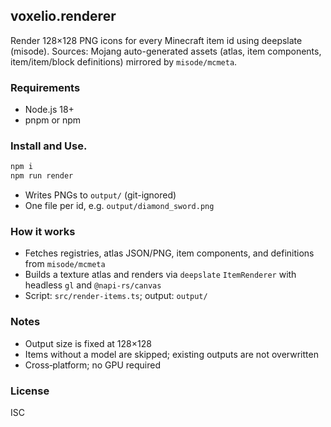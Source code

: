 ## voxelio.renderer

Render 128×128 PNG icons for every Minecraft item id using deepslate (misode).
Sources: Mojang auto-generated assets (atlas, item components, item/item/block definitions) mirrored by `misode/mcmeta`.

### Requirements
- Node.js 18+
- pnpm or npm

### Install and Use.
```bash
npm i
npm run render
```

- Writes PNGs to `output/` (git-ignored)
- One file per id, e.g. `output/diamond_sword.png`

### How it works
- Fetches registries, atlas JSON/PNG, item components, and definitions from `misode/mcmeta`
- Builds a texture atlas and renders via `deepslate` `ItemRenderer` with headless `gl` and `@napi-rs/canvas`
- Script: `src/render-items.ts`; output: `output/`

### Notes
- Output size is fixed at 128×128
- Items without a model are skipped; existing outputs are not overwritten
- Cross‑platform; no GPU required

### License
ISC
